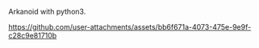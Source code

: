 Arkanoid with python3. 

https://github.com/user-attachments/assets/bb6f671a-4073-475e-9e9f-c28c9e81710b

